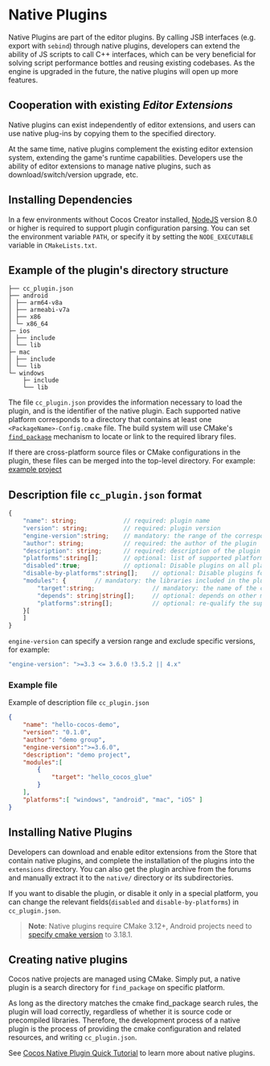 # Native Plugins

Native Plugins are part of the editor plugins. By calling JSB interfaces (e.g. export with `sebind`) through native plugins, developers can extend the ability of JS scripts to call C++ interfaces, which can be very beneficial for solving script performance bottles and reusing existing codebases. As the engine is upgraded in the future, the native plugins will open up more features.

## Cooperation with existing *Editor Extensions*

Native plugins can exist independently of editor extensions, and users can use native plug-ins by copying them to the specified directory.

At the same time, native plugins complement the existing editor extension system, extending the game's runtime capabilities. Developers use the ability of editor extensions to manage native plugins, such as download/switch/version upgrade, etc.

## Installing Dependencies

In a few environments without Cocos Creator installed, [NodeJS](https://nodejs.org/en/download/) version 8.0 or higher is required to support plugin configuration parsing. You can set the environment variable `PATH`, or specify it by setting the `NODE_EXECUTABLE` variable in `CMakeLists.txt`.

## Example of the plugin's directory structure

```
├── cc_plugin.json
├── android
│ ├── arm64-v8a
│ ├── armeabi-v7a
│ ├── x86
│ └─ x86_64
├─ ios
│ ├── include
│ └── lib
├─ mac
│ ├── include
│ └── lib
└─ windows
    ├─ include
    └── lib
```

The file `cc_plugin.json` provides the information necessary to load the plugin, and is the identifier of the native plugin. Each supported native platform corresponds to a directory that contains at least one `<PackageName>-Config.cmake` file. The build system will use CMake's [`find_package`](https://cmake.org/cmake/help/latest/command/find_package.html#id7) mechanism to locate or link to the required library files. 

If there are cross-platform source files or CMake configurations in the plugin, these files can be merged into the top-level directory. For example: [example project](https://github.com/PatriceJiang/ccplugin_tutorial/tree/main/NewProject/native/plugins/hello_cocos)

## Description file `cc_plugin.json` format

```ts
{
    "name": string;             // required: plugin name
    "version": string;          // required: plugin version
    "engine-version":string;    // mandatory: the range of the corresponding engine version
    "author": string;           // required: the author of the plugin
    "description": string;      // required: description of the plugin
    "platforms":string[];       // optional: list of supported platforms, all native platforms are supported by default if not filled. Including windows, android, mac, ios
    "disabled":true;            // optional: Disable plugins on all platforms
    "disable-by-platforms":string[];    // optional: Disable plugins for the specified platform
    "modules": {        // mandatory: the libraries included in the plugin, 
        "target":string;                // mandatory: the name of the corresponding `find_package`, consistent with the first parameter of `CC_PLUGIN_ENTRY`
        "depends": string|string[];     // optional: depends on other module names 
        "platforms":string[];           // optional: re-qualify the supported native platforms
    }[
    ]
}
```

`engine-version` can specify a version range and exclude specific versions, for example:

```ts
"engine-version": ">=3.3 <= 3.6.0 !3.5.2 || 4.x"
```

### Example file

Example of description file `cc_plugin.json`

```json
{
    "name": "hello-cocos-demo",
    "version": "0.1.0",
    "author": "demo group",
    "engine-version":">=3.6.0",
    "description": "demo project",
    "modules":[
        {
            "target": "hello_cocos_glue"
        }
    ],
    "platforms":[ "windows", "android", "mac", "iOS" ]
}
```

## Installing Native Plugins

Developers can download and enable editor extensions from the Store that contain native plugins, and complete the installation of the plugins into the `extensions` directory. You can also get the plugin archive from the forums and manually extract it to the `native/` directory or its subdirectories. 

If you want to disable the plugin, or disable it only in a special platform, you can change the relevant fields(`disabled` and `disable-by-platforms`) in `cc_plugin.json`. 

> **Note**: Native plugins require CMake 3.12+, Android projects need to [specify cmake version](https://developer.android.com/studio/projects/install-ndk#vanilla_cmake) to 3.18.1.

## Creating native plugins

Cocos native projects are managed using CMake. Simply put, a native plugin is a search directory for `find_package` on specific platform.

As long as the directory matches the cmake find_package search rules, the plugin will load correctly, regardless of whether it is source code or precompiled libraries. Therefore, the development process of a native plugin is the process of providing the cmake configuration and related resources, and writing `cc_plugin.json`.

See [Cocos Native Plugin Quick Tutorial](./tutorial.md) to learn more about native plugins.
